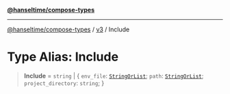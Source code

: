 [**@hanseltime/compose-types**](../../../../README.md)

***

[@hanseltime/compose-types](../../../../README.md) / [v3](../README.md) / Include

# Type Alias: Include

> **Include** = `string` \| \{ `env_file`: [`StringOrList`](StringOrList.md); `path`: [`StringOrList`](StringOrList.md); `project_directory`: `string`; \}
